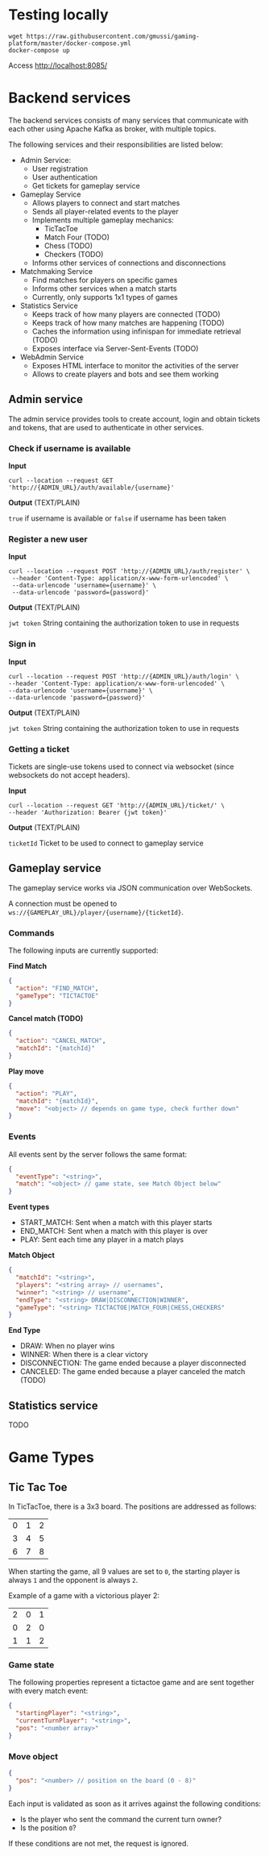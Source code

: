 # Testing locally

```shell script
wget https://raw.githubusercontent.com/gmussi/gaming-platform/master/docker-compose.yml
docker-compose up
```

Access <http://localhost:8085/>

# Backend services

The backend services consists of many services that communicate with each other using Apache Kafka as broker, with multiple topics.

The following services and their responsibilities are listed below:
- Admin Service:
  - User registration
  - User authentication
  - Get tickets for gameplay service
- Gameplay Service
  - Allows players to connect and start matches
  - Sends all player-related events to the player
  - Implements multiple gameplay mechanics:
    - TicTacToe
    - Match Four (TODO)
    - Chess (TODO)
    - Checkers (TODO)
  - Informs other services of connections and disconnections
- Matchmaking Service
  - Find matches for players on specific games
  - Informs other services when a match starts
  - Currently, only supports 1x1 types of games
- Statistics Service 
  - Keeps track of how many players are connected (TODO)
  - Keeps track of how many matches are happening (TODO)
  - Caches the information using infinispan for immediate retrieval (TODO)
  - Exposes interface via Server-Sent-Events (TODO)
- WebAdmin Service
  - Exposes HTML interface to monitor the activities of the server
  - Allows to create players and bots and see them working
  
## Admin service

The admin service provides tools to create account, login and obtain tickets and tokens, that are used to authenticate in other services.

### Check if username is available

**Input**

```shell script
curl --location --request GET 'http://{ADMIN_URL}/auth/available/{username}'
```

**Output** (TEXT/PLAIN)
 
`true` if username is available or `false` if username has been taken

### Register a new user

**Input**

```shell script
curl --location --request POST 'http://{ADMIN_URL}/auth/register' \
 --header 'Content-Type: application/x-www-form-urlencoded' \
 --data-urlencode 'username={username}' \
 --data-urlencode 'password={password}'
```

**Output** (TEXT/PLAIN)

`jwt token` String containing the authorization token to use in requests

### Sign in

**Input**

```shell script
curl --location --request POST 'http://{ADMIN_URL}/auth/login' \
--header 'Content-Type: application/x-www-form-urlencoded' \
--data-urlencode 'username={username}' \
--data-urlencode 'password={password}'
```

**Output** (TEXT/PLAIN)

`jwt token` String containing the authorization token to use in requests

### Getting a ticket
Tickets are single-use tokens used to connect via websocket (since websockets do not accept headers).

**Input**
```shell script
curl --location --request GET 'http://{ADMIN_URL}/ticket/' \
--header 'Authorization: Bearer {jwt token}'
```

**Output** (TEXT/PLAIN)

`ticketId` Ticket to be used to connect to gameplay service 

## Gameplay service

The gameplay service works via JSON communication over WebSockets.

A connection must be opened to `ws://{GAMEPLAY_URL}/player/{username}/{ticketId}`.

### Commands
The following inputs are currently supported:

**Find Match**
```json
{
  "action": "FIND_MATCH",
  "gameType": "TICTACTOE"
}
```

**Cancel match (TODO)**
```json
{
  "action": "CANCEL_MATCH",
  "matchId": "{matchId}"
}
```

**Play move**
```json
{
  "action": "PLAY",
  "matchId": "{matchId}",
  "move": "<object> // depends on game type, check further down"
}
```

### Events

All events sent by the server follows the same format:
```json
{
  "eventType": "<string>",
  "match": "<object> // game state, see Match Object below"
}
```

**Event types**
- START_MATCH: Sent when a match with this player starts
- END_MATCH: Sent when a match with this player is over
- PLAY: Sent each time any player in a match plays

**Match Object**
```json
{
  "matchId": "<string>",
  "players": "<string array> // usernames",
  "winner": "<string> // username", 
  "endType": "<string> DRAW|DISCONNECTION|WINNER",
  "gameType": "<string> TICTACTOE|MATCH_FOUR|CHESS,CHECKERS"
}
```

**End Type**
- DRAW: When no player wins
- WINNER: When there is a clear victory
- DISCONNECTION: The game ended because a player disconnected
- CANCELED: The game ended because a player canceled the match (TODO)



## Statistics service

TODO

# Game Types

## Tic Tac Toe

In TicTacToe, there is a 3x3 board. The positions are addressed as follows:

|   |   |   |
|---|---|---|
| 0 | 1 | 2 |
| 3 | 4 | 5 |
| 6 | 7 | 8 |

When starting the game, all 9 values are set to `0`, the starting player is always `1` and the opponent is always `2`.

Example of a game with a victorious player 2:

|   |   |   |
|---|---|---|
| 2 | 0 | 1 | 
| 0 | 2 | 0 |
| 1 | 1 | 2 |

### Game state

The following properties represent a tictactoe game and are sent together with every match event:

```json
{
  "startingPlayer": "<string>",
  "currentTurnPlayer": "<string>",
  "pos": "<number array>"
}
```
 
### Move object

```json
{
  "pos": "<number> // position on the board (0 - 8)"
}
```

Each input is validated as soon as it arrives against the following conditions:

- Is the player who sent the command the current turn owner?
- Is the position `0`?

If these conditions are not met, the request is ignored.
